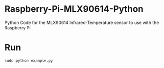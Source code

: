 # Raspberry-Pi-MLX90614-Python
Python Code for the MLX90614 Infrared-Temperature sensor to use with the Raspberry Pi


# Run 
`sudo python example.py`
